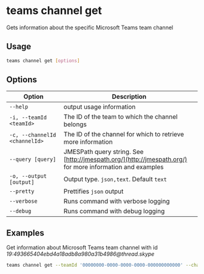 # teams channel get

Gets information about the specific Microsoft Teams team channel

## Usage

```sh
teams channel get [options]
```

## Options

Option|Description
------|-----------
`--help`| output usage information
`-i, --teamId <teamId>`|The ID of the team to which the channel belongs
`-c, --channelId <channelId>`|The ID of the channel for which to retrieve more information
`--query [query]`|JMESPath query string. See [http://jmespath.org/](http://jmespath.org/) for more information and examples
`-o, --output [output]`|Output type. `json,text`. Default `text`
`--pretty`|Prettifies `json` output
`--verbose`|Runs command with verbose logging
`--debug`|Runs command with debug logging

## Examples
  
Get information about Microsoft Teams team channel with id _19:493665404ebd4a18adb8a980a31b4986@thread.skype_

```sh
teams channel get --teamId '00000000-0000-0000-0000-000000000000' --channelId '19:493665404ebd4a18adb8a980a31b4986@thread.skype'
```